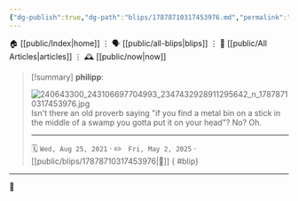 ```yaml
---
{"dg-publish":true,"dg-path":"blips/17878710317453976.md","permalink":"/blips/17878710317453976/","title":"philipp on instagram @ 2021-08-25"}
---
```



<div class="transclusion internal-embed is-loaded"><div class="markdown-embed">




🏠 [[public/Index\|home]]  ⋮ 🗣️ [[public/all-blips\|blips]] ⋮  📝 [[public/All Articles\|articles]]  ⋮ 🕰️ [[public/now\|now]]


</div></div>


> [!summary] **philipp**:
>
> ![240643300_243106697704993_2347432928911295642_n_17878710317453976.jpg](/img/user/attachments/240643300_243106697704993_2347432928911295642_n_17878710317453976.jpg)
> Isn't there an old proverb saying "if you find a metal bin on a stick in the middle of a swamp you gotta put it on your head"? No? Oh.
> - - -
>
> 🗓️ <code>Wed, Aug 25, 2021</code>  · ✏️ <code> Fri, May 2, 2025</code>  · [[public/blips/17878710317453976\|🔗]]
{ #blip}


- - -

 👾
